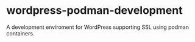 # wordpress-podman-development
A development enviroment for WordPress supporting SSL using podman containers.
